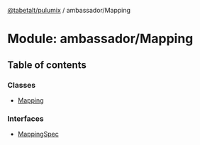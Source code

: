 [@tabetalt/pulumix](../README.md) / ambassador/Mapping

# Module: ambassador/Mapping

## Table of contents

### Classes

- [Mapping](../classes/ambassador_mapping.mapping.md)

### Interfaces

- [MappingSpec](../interfaces/ambassador_mapping.mappingspec.md)
